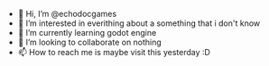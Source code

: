 - 👋 Hi, I’m @echodocgames
- 👀 I’m interested in everithing about a something that i don't know
- 🌱 I’m currently learning godot engine
- 💞️ I’m looking to collaborate on nothing
- 📫 How to reach me is maybe visit this yesterday :D

<!---
echodocgames/echodocgames is a ✨ special ✨ repository because its `README.md` (this file) appears on your GitHub profile.
You can click the Preview link to take a look at your changes.
--->
